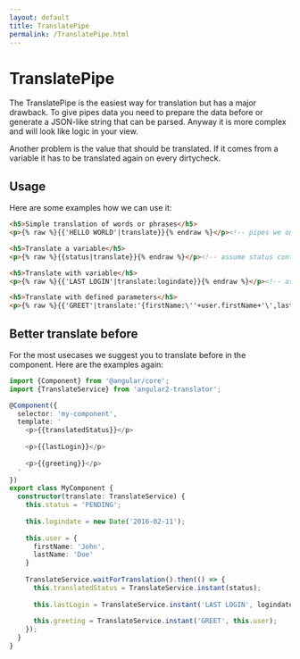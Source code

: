 ```yaml
---
layout: default
title: TranslatePipe
permalink: /TranslatePipe.html
---
```

# TranslatePipe

The TranslatePipe is the easiest way for translation but has a major drawback. To give pipes data you need to prepare
the data before or generate a JSON-like string that can be parsed. Anyway it is more complex and will look like
logic in your view.

Another problem is the value that should be translated. If it comes from a variable it has to be translated again on 
every dirtycheck.

## Usage

Here are some examples how we can use it:

```html
<h5>Simple translation of words or phrases</h5>
<p>{% raw %}{{'HELLO WORLD'|translate}}{% endraw %}</p><!-- pipes we only suggest for this simple usage -->

<h5>Translate a variable</h5>
<p>{% raw %}{{status|translate}}{% endraw %}</p><!-- assume status contains 'PENDING' or 'DONE' or something translatable -->

<h5>Translate with variable</h5>
<p>{% raw %}{{'LAST LOGIN'|translate:logindate}}{% endraw %}</p><!-- assume logindate contains a Date object -->

<h5>Translate with defined parameters</h5>
<p>{% raw %}{{'GREET'|translate:'{firstName:\''+user.firstName+'\',lastName:\''+user.lastName+'\'}'}}{% endraw %}</p><!-- most unreadable case -->
```

## Better translate before

For the most usecases we suggest you to translate before in the component. Here are the examples again:

```ts
import {Component} from '@angular/core';
import {TranslateService} from 'angular2-translator';

@Component({
  selector: 'my-component',
  template: '
    <p>{{translatedStatus}}</p>
    
    <p>{{lastLogin}}</p>
    
    <p>{{greeting}}</p>
  '
})
export class MyComponent {
  constructor(translate: TranslateService) {
    this.status = 'PENDING';
    
    this.logindate = new Date('2016-02-11');
    
    this.user = {
      firstName: 'John',
      lastName: 'Doe'
    }
    
    TranslateService.waitForTranslation().then(() => {
      this.translatedStatus = TranslateService.instant(status);
      
      this.lastLogin = TranslateService.instant('LAST LOGIN', logindate);
      
      this.greeting = TranslateService.instant('GREET', this.user);
    });
  }
}
```
